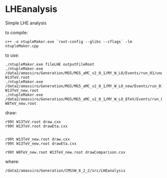 LHEanalysis
===========

Simple LHE analysis


to compile:

    c++ -o ntupleMaker.exe `root-config --glibs --cflags` -lm ntupleMaker.cpp

to use:

    ./ntupleMaker.exe fileLHE outputFileRoot
    ./ntupleMaker.exe /data2/amassiro/Generation/MG5/MG5_aMC_v2_0_1/MY_W_LO/Events/run_01/unweighted_events.lhe   W13TeV.root
    ./ntupleMaker.exe /data2/amassiro/Generation/MG5/MG5_aMC_v2_0_1/MY_W_LO_new/Events/run_01/unweighted_events.lhe   W13TeV_new.root
    ./ntupleMaker.exe /data2/amassiro/Generation/MG5/MG5_aMC_v2_0_1/MY_W_LO_8TeV/Events/run_01/unweighted_events.lhe   W8TeV_new.root

draw:

    r99t W13TeV.root draw.cxx
    r99t W13TeV.root drawEta.cxx


    r99t W13TeV_new.root draw.cxx
    r99t W13TeV_new.root drawEta.cxx

    r99t W8TeV_new.root W13TeV_new.root drawComparison.cxx

where: 

    /data2/amassiro/Generation/CMSSW_6_2_2/src/LHEanalysis



